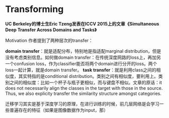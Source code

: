 # Transforming

**UC Berkeley的博士生Eric Tzeng发表在ICCV 2015上的文章《Simultaneous Deep Transfer Across Domains and Tasks》**

Motivation
作者提到了两种层次的transfer：

**domain transfer**：就是适配分布，特别地是指适配marginal distribution，但是没有考虑类别信息。如何做domain transfer：在传统深度网路的loss上，再加另一个confusion loss，作为classifier能否将两个domain进行分开的loss。两个loss一起计算，就是domain transfer。
**task transfer**：就是利用class之间的相似度，其实特指的是conditional distribution。类别之间有相似度，要利用上。类别之间的相似度：比如一个杯子与瓶子更相似，而与键盘不相似。文章的原话：it does not necessarily align the classes in the target with those in the source. Thus, we also explicity transfer the similarity structure amongst categories.

迁移学习其实是基于深度学习的原理，在进行训练的时候，前几层网络是会学习一些普遍存在的特征（如果是图像数据作为input，那）
